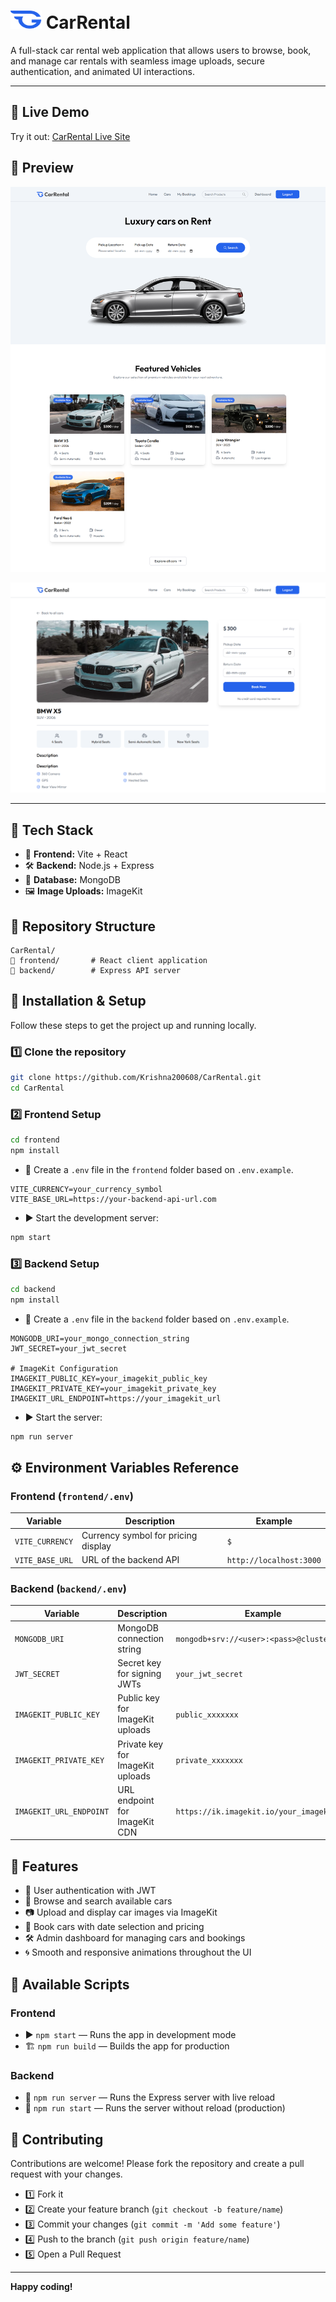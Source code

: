 # <img src="./WebPics/favicon.svg" alt="QuickBlog Logo" width="50" height="29"> CarRental

A full-stack car rental web application that allows users to browse, book, and manage car rentals with seamless image uploads, secure authentication, and animated UI interactions.

---

## 🔗 Live Demo

Try it out: <a href="https://carrental-frontend-e38k.onrender.com/" target="_blank">CarRental Live Site</a>

## 🎨 Preview

![QuickBlog Preview](./WebPics/Preview.png)

![QuickBlog Preview](./WebPics/Preview2.png)

---

## 🚀 Tech Stack

* 🧩 **Frontend:** Vite + React
* 🛠️ **Backend:** Node.js + Express
* 📀 **Database:** MongoDB
* 🖼️ **Image Uploads:** ImageKit

## 📁 Repository Structure

```
CarRental/
🔹 frontend/       # React client application
🔹 backend/        # Express API server
```

## 🔧 Installation & Setup

Follow these steps to get the project up and running locally.

### 1️⃣ Clone the repository

```bash
git clone https://github.com/Krishna200608/CarRental.git
cd CarRental
```

### 2️⃣ Frontend Setup

```bash
cd frontend
npm install
```

* 📝 Create a `.env` file in the `frontend` folder based on `.env.example`.

```env
VITE_CURRENCY=your_currency_symbol
VITE_BASE_URL=https://your-backend-api-url.com
```

* ▶️ Start the development server:

```bash
npm start
```

### 3️⃣ Backend Setup

```bash
cd backend
npm install
```

* 📝 Create a `.env` file in the `backend` folder based on `.env.example`.

```env
MONGODB_URI=your_mongo_connection_string
JWT_SECRET=your_jwt_secret

# ImageKit Configuration
IMAGEKIT_PUBLIC_KEY=your_imagekit_public_key
IMAGEKIT_PRIVATE_KEY=your_imagekit_private_key
IMAGEKIT_URL_ENDPOINT=https://your_imagekit_url
```

* ▶️ Start the server:

```bash
npm run server
```

## ⚙️ Environment Variables Reference

### Frontend (`frontend/.env`)

| Variable        | Description                         | Example                 |
| --------------- | ----------------------------------- | ----------------------- |
| `VITE_CURRENCY` | Currency symbol for pricing display | `$`                     |
| `VITE_BASE_URL` | URL of the backend API              | `http://localhost:3000` |

### Backend (`backend/.env`)

| Variable                | Description                      | Example                                   |
| ----------------------- | -------------------------------- | ----------------------------------------- |
| `MONGODB_URI`           | MongoDB connection string        | `mongodb+srv://<user>:<pass>@cluster0...` |
| `JWT_SECRET`            | Secret key for signing JWTs      | `your_jwt_secret`                         |
| `IMAGEKIT_PUBLIC_KEY`   | Public key for ImageKit uploads  | `public_xxxxxxx`                          |
| `IMAGEKIT_PRIVATE_KEY`  | Private key for ImageKit uploads | `private_xxxxxxx`                         |
| `IMAGEKIT_URL_ENDPOINT` | URL endpoint for ImageKit CDN    | `https://ik.imagekit.io/your_imagekit_id` |

## 🎯 Features

* 🔐 User authentication with JWT
* 🚗 Browse and search available cars
* 📷 Upload and display car images via ImageKit
* 📅 Book cars with date selection and pricing
* 🛠️ Admin dashboard for managing cars and bookings
* 🌀 Smooth and responsive animations throughout the UI

## 📜 Available Scripts

### Frontend

* ▶️ `npm start` — Runs the app in development mode
* 🏗️ `npm run build` — Builds the app for production

### Backend

* 🔁 `npm run server` — Runs the Express server with live reload
* 🚀 `npm run start` — Runs the server without reload (production)

## 🤝 Contributing

Contributions are welcome! Please fork the repository and create a pull request with your changes.

* 1️⃣ Fork it
* 2️⃣ Create your feature branch (`git checkout -b feature/name`)
* 3️⃣ Commit your changes (`git commit -m 'Add some feature'`)
* 4️⃣ Push to the branch (`git push origin feature/name`)
* 5️⃣ Open a Pull Request

---

**Happy coding!**
